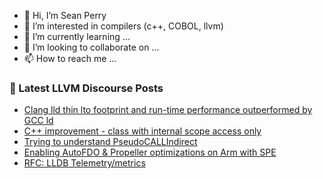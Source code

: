 - 👋 Hi, I’m Sean Perry
- 👀 I’m interested in compilers (c++, COBOL, llvm)
- 🌱 I’m currently learning ...
- 💞️ I’m looking to collaborate on ...
- 📫 How to reach me ...

<!---
s66perry/s66perry is a ✨ special ✨ repository because its `README.md` (this file) appears on your GitHub profile.
You can click the Preview link to take a look at your changes.
--->
### 📕 Latest LLVM Discourse Posts

<!-- DISCOURSE-LLVM:START -->
- [Clang lld thin lto footprint and run-time performance outperformed by GCC ld](https://discourse.llvm.org/t/clang-lld-thin-lto-footprint-and-run-time-performance-outperformed-by-gcc-ld/78997#post_1)
- [C++ improvement - class with internal scope access only](https://discourse.llvm.org/t/c-improvement-class-with-internal-scope-access-only/78996#post_1)
- [Trying to understand PseudoCALLIndirect](https://discourse.llvm.org/t/trying-to-understand-pseudocallindirect/78994#post_1)
- [Enabling AutoFDO &amp; Propeller optimizations on Arm with SPE](https://discourse.llvm.org/t/enabling-autofdo-propeller-optimizations-on-arm-with-spe/78980#post_2)
- [RFC: LLDB Telemetry/metrics](https://discourse.llvm.org/t/rfc-lldb-telemetry-metrics/64588?page=2#post_22)
<!-- DISCOURSE-LLVM:END -->
